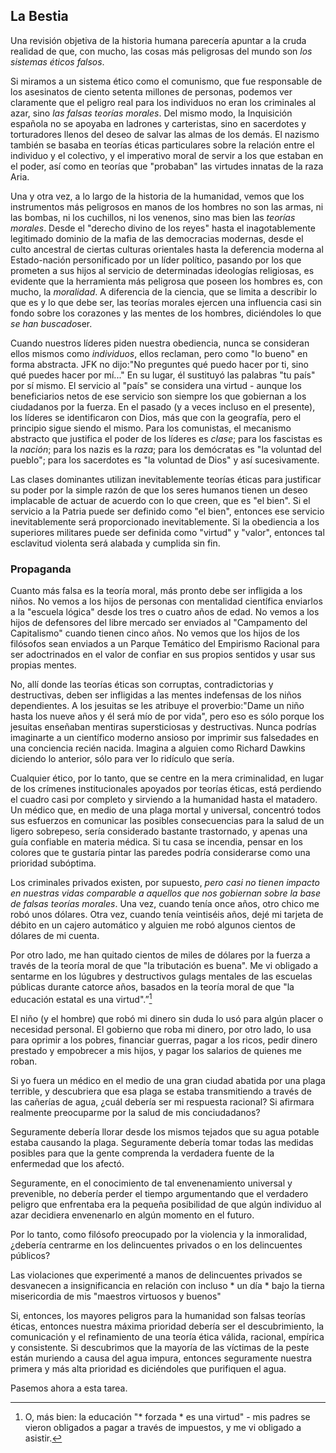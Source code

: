 ## La Bestia

Una revisión objetiva de la historia humana parecería apuntar a la cruda realidad de que, con mucho, las cosas más peligrosas del mundo son *los sistemas éticos falsos*.

Si miramos a un sistema ético como el comunismo, que fue responsable de los asesinatos de ciento setenta millones de personas, podemos ver claramente que el peligro real para los individuos no eran los criminales al azar, sino *las falsas teorías morales*. Del mismo modo, la Inquisición española no se apoyaba en ladrones y carteristas, sino en sacerdotes y torturadores llenos del deseo de salvar las almas de los demás. El nazismo también se basaba en teorías éticas particulares sobre la relación entre el individuo y el colectivo, y el imperativo moral de servir a los que estaban en el poder, así como en teorías que "probaban" las virtudes innatas de la raza Aria.

Una y otra vez, a lo largo de la historia de la humanidad, vemos que los instrumentos más peligrosos en manos de los hombres no son las armas, ni las bombas, ni los cuchillos, ni los venenos, sino mas bien las *teorías morales*. Desde el "derecho divino de los reyes" hasta el inagotablemente legitimado dominio de la mafia de las democracias modernas, desde el culto ancestral de ciertas culturas orientales hasta la deferencia moderna al Estado-nación personificado por un líder político, pasando por los que prometen a sus hijos al servicio de determinadas ideologías religiosas, es evidente que la herramienta más peligrosa que poseen los hombres es, con mucho, la *moralidad*. A diferencia de la ciencia, que se limita a describir lo que es y lo que debe ser, las teorías morales ejercen una influencia casi sin fondo sobre los corazones y las mentes de los hombres, diciéndoles lo que *se han buscado*ser.

Cuando nuestros líderes piden nuestra obediencia, nunca se consideran ellos mismos como *individuos*, ellos reclaman, pero como "lo bueno" en forma abstracta. JFK no dijo:"No preguntes qué puedo hacer por ti, sino qué puedes hacer por mí..." En su lugar, él sustituyó las palabras "tu país" por sí mismo. El servicio al "país" se considera una virtud - aunque los beneficiarios netos de ese servicio son siempre los que gobiernan a los ciudadanos por la fuerza. En el pasado (y a veces incluso en el presente), los líderes se identificaron con Dios, más que con la geografía, pero el principio sigue siendo el mismo. Para los comunistas, el mecanismo abstracto que justifica el poder de los líderes es *clase*; para los fascistas es la *nación*; para los nazis es la *raza*; para los demócratas es "la voluntad del pueblo"; para los sacerdotes es "la voluntad de Dios" y así sucesivamente.

Las clases dominantes utilizan inevitablemente teorías éticas para justificar su poder por la simple razón de que los seres humanos tienen un deseo implacable de actuar de acuerdo con lo que creen, que es "el bien". Si el servicio a la Patria puede ser definido como "el bien", entonces ese servicio inevitablemente será proporcionado inevitablemente. Si la obediencia a los superiores militares puede ser definida como "virtud" y "valor", entonces tal esclavitud violenta será alabada y cumplida sin fin.

### Propaganda

Cuanto más falsa es la teoría moral, más pronto debe ser infligida a los niños. No vemos a los hijos de personas con mentalidad científica enviarlos a la "escuela lógica" desde los tres o cuatro años de edad. No vemos a los hijos de defensores del libre mercado ser enviados al "Campamento del Capitalismo" cuando tienen cinco años. No vemos que los hijos de los filósofos sean enviados a un Parque Temático del Empirismo Racional para ser adoctrinados en el valor de confiar en sus propios sentidos y usar sus propias mentes.

No, allí donde las teorías éticas son corruptas, contradictorias y destructivas, deben ser infligidas a las mentes indefensas de los niños dependientes. A los jesuitas se les atribuye el proverbio:"Dame un niño hasta los nueve años y él será mío de por vida", pero eso es sólo porque los jesuitas enseñaban mentiras supersticiosas y destructivas. Nunca podrías imaginarte a un científico moderno ansioso por imprimir sus falsedades en una conciencia recién nacida. Imagina a alguien como Richard Dawkins diciendo lo anterior, sólo para ver lo ridículo que sería.

Cualquier ético, por lo tanto, que se centre en la mera criminalidad, en lugar de los crímenes institucionales apoyados por teorías éticas, está perdiendo el cuadro casi por completo y sirviendo a la humanidad hasta el matadero. Un médico que, en medio de una plaga mortal y universal, concentró todos sus esfuerzos en comunicar las posibles consecuencias para la salud de un ligero sobrepeso, sería considerado bastante trastornado, y apenas una guía confiable en materia médica. Si tu casa se incendia, pensar en los colores que te gustaría pintar las paredes podría considerarse como una prioridad subóptima.

Los criminales privados existen, por supuesto, *pero casi no tienen impacto en nuestras vidas comparable a aquellos que nos gobiernan sobre la base de falsas teorías morales*. Una vez, cuando tenía once años, otro chico me robó unos dólares. Otra vez, cuando tenía veintiséis años, dejé mi tarjeta de débito en un cajero automático y alguien me robó algunos cientos de dólares de mi cuenta.

Por otro lado, me han quitado cientos de miles de dólares por la fuerza a través de la teoría moral de que "la tributación es buena". Me vi obligado a sentarme en los lúgubres y destructivos gulags mentales de las escuelas públicas durante catorce años, basados en la teoría moral de que "la educación estatal es una virtud".”[^12]

El niño (y el hombre) que robó mi dinero sin duda lo usó para algún placer o necesidad personal. El gobierno que roba mi dinero, por otro lado, lo usa para oprimir a los pobres, financiar guerras, pagar a los ricos, pedir dinero prestado y empobrecer a mis hijos, y pagar los salarios de quienes me roban.

Si yo fuera un médico en el medio de una gran ciudad abatida por una plaga terrible, y descubriera que esa plaga se estaba transmitiendo a través de las cañerías de agua, ¿cuál debería ser mi respuesta racional? Si afirmara realmente preocuparme por la salud de mis conciudadanos?

Seguramente debería llorar desde los mismos tejados que su agua potable estaba causando la plaga. Seguramente debería tomar todas las medidas posibles para que la gente comprenda la verdadera fuente de la enfermedad que los afectó.

Seguramente, en el conocimiento de tal envenenamiento universal y prevenible, no debería perder el tiempo argumentando que el verdadero peligro que enfrentaba era la pequeña posibilidad de que algún individuo al azar decidiera envenenarlo en algún momento en el futuro.

Por lo tanto, como filósofo preocupado por la violencia y la inmoralidad, ¿debería centrarme en los delincuentes privados o en los delincuentes públicos?

Las violaciones que experimenté a manos de delincuentes privados se desvanecen a insignificancia en relación con incluso * un día * bajo la tierna misericordia de mis "maestros virtuosos y buenos"

Si, entonces, los mayores peligros para la humanidad son falsas teorías éticas, entonces nuestra máxima prioridad debería ser el descubrimiento, la comunicación y el refinamiento de una teoría ética válida, racional, empírica y consistente. Si descubrimos que la mayoría de las víctimas de la peste están muriendo a causa del agua impura, entonces seguramente nuestra primera y más alta prioridad es diciéndoles que purifiquen el agua.

Pasemos ahora a esta tarea.

[^12]: O, más bien: la educación "* forzada * es una virtud" - mis padres se vieron obligados a pagar a través de impuestos, y me vi obligado a asistir.